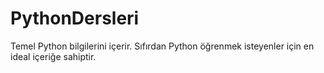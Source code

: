 # PythonDersleri
Temel Python bilgilerini içerir. Sıfırdan Python öğrenmek isteyenler için en ideal içeriğe sahiptir.
